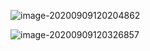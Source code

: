 ![image-20200909120204862](/Users/apple/Library/Application%20Support/typora-user-images/image-20200909120204862.png)

![image-20200909120326857](/Users/apple/Library/Application%20Support/typora-user-images/image-20200909120326857.png)